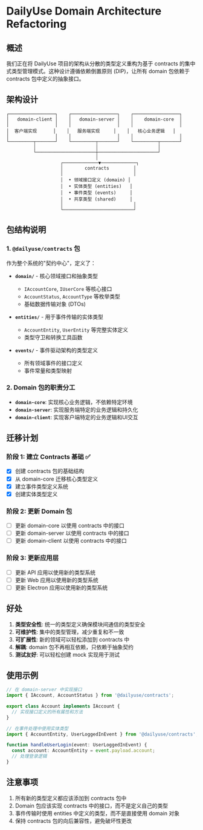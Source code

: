 # DailyUse Domain Architecture Refactoring

## 概述

我们正在将 DailyUse 项目的架构从分散的类型定义重构为基于 contracts 的集中式类型管理模式。这种设计遵循依赖倒置原则 (DIP)，让所有 domain 包依赖于 contracts 包中定义的抽象接口。

## 架构设计

```
┌─────────────────┐    ┌─────────────────┐    ┌─────────────────┐
│   domain-client │    │   domain-server │    │    domain-core  │
│                 │    │                 │    │                 │
│  客户端实现      │    │   服务端实现     │    │   核心业务逻辑   │
│                 │    │                 │    │                 │
└─────────┬───────┘    └─────────┬───────┘    └─────────┬───────┘
          │                      │                      │
          └──────────────────────┼──────────────────────┘
                                 │
                    ┌─────────────▼─────────────┐
                    │        contracts         │
                    │                          │
                    │  • 领域接口定义 (domain) │
                    │  • 实体类型 (entities)   │
                    │  • 事件类型 (events)     │
                    │  • 共享类型 (shared)     │
                    │                          │
                    └──────────────────────────┘
```

## 包结构说明

### 1. `@dailyuse/contracts` 包

作为整个系统的"契约中心"，定义了：

- **`domain/`** - 核心领域接口和抽象类型
  - `IAccountCore`, `IUserCore` 等核心接口
  - `AccountStatus`, `AccountType` 等枚举类型
  - 基础数据传输对象 (DTOs)

- **`entities/`** - 用于事件传输的实体类型
  - `AccountEntity`, `UserEntity` 等完整实体定义
  - 类型守卫和转换工具函数

- **`events/`** - 事件驱动架构的类型定义
  - 所有领域事件的接口定义
  - 事件常量和类型映射

### 2. Domain 包的职责分工

- **`domain-core`**: 实现核心业务逻辑，不依赖特定环境
- **`domain-server`**: 实现服务端特定的业务逻辑和持久化
- **`domain-client`**: 实现客户端特定的业务逻辑和UI交互

## 迁移计划

### 阶段 1: 建立 Contracts 基础 ✅
- [x] 创建 contracts 包的基础结构
- [x] 从 domain-core 迁移核心类型定义
- [x] 建立事件类型定义系统
- [x] 创建实体类型定义

### 阶段 2: 更新 Domain 包
- [ ] 更新 domain-core 以使用 contracts 中的接口
- [ ] 更新 domain-server 以使用 contracts 中的接口  
- [ ] 更新 domain-client 以使用 contracts 中的接口

### 阶段 3: 更新应用层
- [ ] 更新 API 应用以使用新的类型系统
- [ ] 更新 Web 应用以使用新的类型系统
- [ ] 更新 Electron 应用以使用新的类型系统

## 好处

1. **类型安全性**: 统一的类型定义确保模块间通信的类型安全
2. **可维护性**: 集中的类型管理，减少重复和不一致
3. **可扩展性**: 新的领域可以轻松添加到 contracts 中
4. **解耦**: domain 包不再相互依赖，只依赖于抽象契约
5. **测试友好**: 可以轻松创建 mock 实现用于测试

## 使用示例

```typescript
// 在 domain-server 中实现接口
import { IAccount, AccountStatus } from '@dailyuse/contracts';

export class Account implements IAccount {
  // 实现接口定义的所有属性和方法
}

// 在事件处理中使用实体类型
import { AccountEntity, UserLoggedInEvent } from '@dailyuse/contracts';

function handleUserLogin(event: UserLoggedInEvent) {
  const account: AccountEntity = event.payload.account;
  // 处理登录逻辑
}
```

## 注意事项

1. 所有新的类型定义都应该添加到 contracts 包中
2. Domain 包应该实现 contracts 中的接口，而不是定义自己的类型
3. 事件传输时使用 entities 中定义的类型，而不是直接使用 domain 对象
4. 保持 contracts 包的向后兼容性，避免破坏性更改
